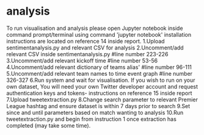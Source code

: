 # analysis

To run visualisation and analysis please open Jupyter notebook inside command prompt/terminal using command 'jupyter notebook' installation instructions are located on reference 14 inside report.
1.Upload sentimentanalysis.py and relevant CSV for analysis 
2.Uncomment/add relevant CSV inside sentimentanalysis.py #line number 223-226 3.Uncomment/add relevant kickoff time #line number 53-56 
4.Uncomment/add relevant dictionary of teams alias' #line number 96-111 
5.Uncomment/add relevant team names to time event graph #line number 326-327 
6.Run system and wait for visualisation.
If you wish to run on your own dataset, You will need your own Twitter developer account and request authentication keys and tokens- instructions on reference 15 inside report 
7.Upload tweetextraction.py 
8.Change search parameter to relevant Premier League hashtag and ensure dataset is within 7 days prior to search 
9.Set since and until parameters based on match wanting to analysis 
10.Run tweetextraction.py and begin from instruction 1 once extraction has completed (may take some time).
